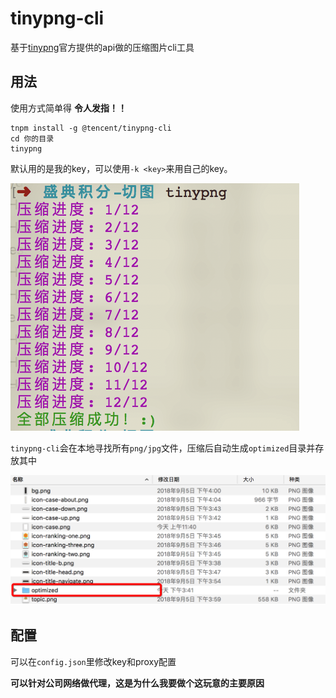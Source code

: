 # tinypng-cli

基于[tinypng](https://tinypng.com/developers)官方提供的api做的压缩图片cli工具

## 用法

使用方式简单得 **令人发指！！**

```
tnpm install -g @tencent/tinypng-cli
cd 你的目录
tinypng
```
默认用的是我的key，可以使用`-k <key>`来用自己的key。

![](./imgs/progress.png)

`tinypng-cli`会在本地寻找所有`png/jpg`文件，压缩后自动生成`optimized`目录并存放其中

![](./imgs/result.png)

## 配置

可以在`config.json`里修改key和proxy配置

**可以针对公司网络做代理，这是为什么我要做个这玩意的主要原因**
